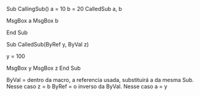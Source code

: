 Sub CallingSub()
  a = 10
  b = 20
  CalledSub a, b

  MsgBox a
  MsgBox b

End Sub

Sub CalledSub(ByRef y, ByVal z)

  y = 100

  MsgBox y
  MsgBox z
End Sub

  ByVal = dentro da macro, a referencia usada, substituirá a da mesma Sub. Nesse caso z = b
  ByRef = o inverso da ByVal. Nesse caso a = y
